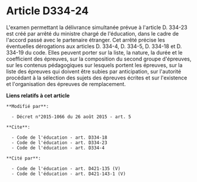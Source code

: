 # Article D334-24

L'examen permettant la délivrance simultanée prévue à l'article D. 334-23 est créé par arrêté du ministre chargé de
l'éducation, dans le cadre de l'accord passé avec le partenaire étranger. Cet arrêté précise les éventuelles dérogations aux
articles D. 334-4, D. 334-5, 
D. 334-18 et D. 334-19 du code. Elles peuvent porter sur la liste, la nature, la durée et le coefficient des épreuves, sur la
composition du second groupe d'épreuves, sur les contenus pédagogiques sur lesquels portent les épreuves, sur la liste des
épreuves qui doivent être subies par anticipation, sur l'autorité procédant à la sélection des sujets des épreuves écrites et
sur l'existence et l'organisation    des épreuves de remplacement.

**Liens relatifs à cet article**

	**Modifié par**:

	  - Décret n°2015-1066 du 26 août 2015 - art. 5

	**Cite**:

	  - Code de l'éducation - art. D334-18
	  - Code de l'éducation - art. D334-23
	  - Code de l'éducation - art. D334-4

	**Cité par**:

	  - Code de l'éducation - art. D421-135 (V)
	  - Code de l'éducation - art. D421-143-1 (V)
